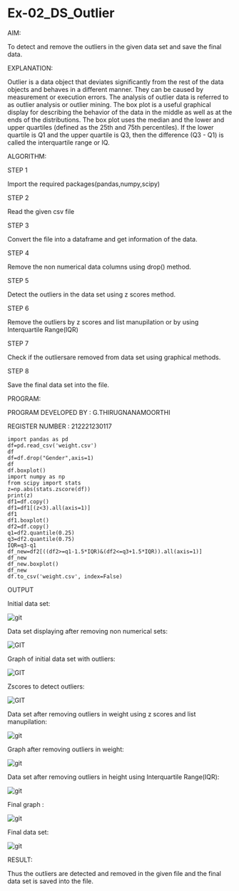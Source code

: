 # Ex-02_DS_Outlier
AIM:

To detect and remove the outliers in the given data set and save the final data.

EXPLANATION:

Outlier is a data object that deviates significantly from the rest of the data objects and behaves in a different manner. They can be caused by measurement or execution errors. The analysis of outlier data is referred to as outlier analysis or outlier mining. The box plot is a useful graphical display for describing the behavior of the data in the middle as well as at the ends of the distributions. The box plot uses the median and the lower and upper quartiles (defined as the 25th and 75th percentiles). If the lower quartile is Q1 and the upper quartile is Q3, then the difference (Q3 - Q1) is called the interquartile range or IQ.

ALGORITHM:

STEP 1

Import the required packages(pandas,numpy,scipy)

STEP 2

Read the given csv file

STEP 3

Convert the file into a dataframe and get information of the data.

STEP 4

Remove the non numerical data columns using drop() method.

STEP 5

Detect the outliers in the data set using z scores method.

STEP 6

Remove the outliers by z scores and list manupilation or by using Interquartile Range(IQR)

STEP 7

Check if the outliersare removed from data set using graphical methods.

STEP 8

Save the final data set into the file.

PROGRAM:

PROGRAM DEVELOPED BY : G.THIRUGNANAMOORTHI

REGISTER NUMBER : 212221230117
~~~
import pandas as pd
df=pd.read_csv('weight.csv')
df
df=df.drop("Gender",axis=1)
df
df.boxplot()
import numpy as np
from scipy import stats
z=np.abs(stats.zscore(df))
print(z)
df1=df.copy()
df1=df1[(z<3).all(axis=1)]
df1
df1.boxplot()
df2=df.copy()
q1=df2.quantile(0.25)
q3=df2.quantile(0.75)
IQR=q3-q1
df_new=df2[((df2>=q1-1.5*IQR)&(df2<=q3+1.5*IQR)).all(axis=1)]
df_new
df_new.boxplot()
df_new
df.to_csv('weight.csv', index=False)
~~~
OUTPUT

Initial data set:

![git](./1.png)

Data set displaying after removing non numerical sets:

![GIT](./2.png)

Graph of initial data set with outliers:

![GIT](./3.png)

Zscores to detect outliers:

![GIT](./4.png)

Data set after removing outliers in weight using z scores and list manupilation:

![git](./5.png)

Graph after removing outliers in weight:

![git](./6.png)

Data set after removing outliers in height using Interquartile Range(IQR):

![git](./7.png)

Final graph :

![git](./8.png)

Final data set:

![git](./9.png)

RESULT:

Thus the outliers are detected and removed in the given file and the final data set is saved into the file.

